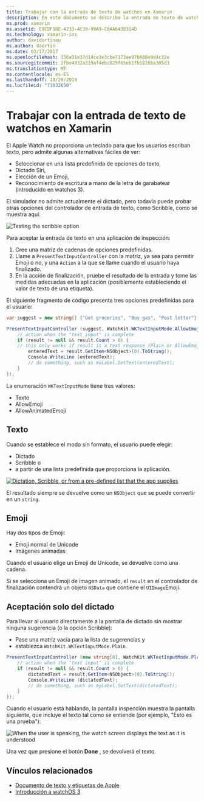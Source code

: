 ```yaml
---
title: Trabajar con la entrada de texto de watchos en Xamarin
description: En este documento se describe la entrada de texto de watchos en Xamarin. Describe el método PresentTextInputController, scribbling, texto sin formato, emojis y dictado.
ms.prod: xamarin
ms.assetid: E9CDF1DE-4233-4C39-99A9-C0AA643D314D
ms.technology: xamarin-ios
author: davidortinau
ms.author: daortin
ms.date: 03/17/2017
ms.openlocfilehash: 156a31e37d14ce3e3cbe7173ae97b608e9d4c32e
ms.sourcegitcommit: 2fbe4932a319af4ebc829f65eb1fb1816ba305d3
ms.translationtype: MT
ms.contentlocale: es-ES
ms.lasthandoff: 10/29/2019
ms.locfileid: "73032650"
---
```

# <a name="working-with-watchos-text-input-in-xamarin"></a>Trabajar con la entrada de texto de watchos en Xamarin

El Apple Watch no proporciona un teclado para que los usuarios escriban texto, pero admite algunas alternativas fáciles de ver:

- Seleccionar en una lista predefinida de opciones de texto,
- Dictado Siri,
- Elección de un Emoji,
- Reconocimiento de escritura a mano de la letra de garabatear (introducido en watchos 3).

El simulador no admite actualmente el dictado, pero todavía puede probar otras opciones del controlador de entrada de texto, como Scribble, como se muestra aquí:

![](text-input-images/textinput-sml.png "Testing the scribble option")

Para aceptar la entrada de texto en una aplicación de inspección:

1. Cree una matriz de cadenas de opciones predefinidas.
2. Llame a `PresentTextInputController` con la matriz, ya sea para permitir Emoji o no, y una `Action` a la que se llame cuando el usuario haya finalizado.
3. En la acción de finalización, pruebe el resultado de la entrada y tome las medidas adecuadas en la aplicación (posiblemente estableciendo el valor de texto de una etiqueta).

El siguiente fragmento de código presenta tres opciones predefinidas para el usuario:

```csharp
var suggest = new string[] {"Get groceries", "Buy gas", "Post letter"};

PresentTextInputController (suggest, WatchKit.WKTextInputMode.AllowEmoji, (result) => {
    // action when the "text input" is complete
    if (result != null && result.Count > 0) {
    // this only works if result is a text response (Plain or AllowEmoji)
        enteredText = result.GetItem<NSObject>(0).ToString();
        Console.WriteLine (enteredText);
        // do something, such as myLabel.SetText(enteredText);
    }
});
```

La enumeración `WKTextInputMode` tiene tres valores:

- Texto
- AllowEmoji
- AllowAnimatedEmoji

## <a name="plain"></a>Texto

Cuando se establece el modo sin formato, el usuario puede elegir:

- Dictado
- Scribble o
- a partir de una lista predefinida que proporciona la aplicación.

[![](text-input-images/plain-scribble-sml.png "Dictation, Scribble, or from a pre-defined list that the app supplies")](text-input-images/plain-scribble.png#lightbox)

El resultado siempre se devuelve como un `NSObject` que se puede convertir en un `string`.

## <a name="emoji"></a>Emoji

Hay dos tipos de Emoji:

- Emoji normal de Unicode
- Imágenes animadas

Cuando el usuario elige un Emoji de Unicode, se devuelve como una cadena.

Si se selecciona un Emoji de imagen animado, el `result` en el controlador de finalización contendrá un objeto `NSData` que contiene el `UIImage`Emoji.

## <a name="accepting-dictation-only"></a>Aceptación solo del dictado

Para llevar al usuario directamente a la pantalla de dictado sin mostrar ninguna sugerencia (o la opción Scribble):

- Pase una matriz vacía para la lista de sugerencias y
- establezca `WatchKit.WKTextInputMode.Plain`.

```csharp
PresentTextInputController (new string[0], WatchKit.WKTextInputMode.Plain, (result) => {
    // action when the "text input" is complete
    if (result != null && result.Count > 0) {
        dictatedText = result.GetItem<NSObject>(0).ToString();
        Console.WriteLine (dictatedText);
        // do something, such as myLabel.SetText(dictatedText);
    }
});
```

Cuando el usuario está hablando, la pantalla inspección muestra la pantalla siguiente, que incluye el texto tal como se entiende (por ejemplo, "Esto es una prueba"):

![](text-input-images/dictation.png "When the user is speaking, the watch screen displays the text as it is understood")

Una vez que presione el botón **Done** , se devolverá el texto.

## <a name="related-links"></a>Vínculos relacionados

- [Documento de texto y etiquetas de Apple](https://developer.apple.com/library/ios/documentation/General/Conceptual/WatchKitProgrammingGuide/TextandLabels.html)
- [Introducción a watchOS 3](~/ios/watchos/platform/introduction-to-watchos3/index.md)
